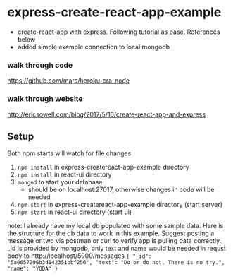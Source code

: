 # express-create-react-app-example
- create-react-app with express. Following tutorial as base. References below
- added simple example connection to local mongodb

### walk through code
https://github.com/mars/heroku-cra-node

### walk through website
http://ericsowell.com/blog/2017/5/16/create-react-app-and-express

## Setup
Both npm starts will watch for file changes
1. `npm install` in express-createreact-app-example directory
2. `npm install` in react-ui directory
3. `mongod` to start your database
    - should be on localhost:27017, otherwise changes in code will be needed
4. `npm start` in express-createreact-app-example directory (start server)
5. `npm start` in react-ui directory (start ui)

note: I already have my local db populated with some sample data.  Here is the structure for the db data to work in this example.  Suggest posting a message or two via postman or curl to verify app is pulling data correctly.  _id is provided by mongodb, only text and name would be needed in requst body to http://localhost/5000/messages
``{
"_id": "5a0657296b3d142351bbf256",
"text": "Do or do not, There is no try.",
"name": "YODA"
}``
